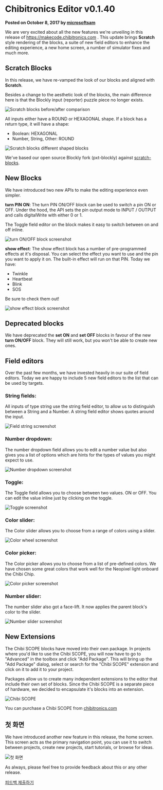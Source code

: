 # Chibitronics Editor v0.1.40

**Posted on October 8, 2017 by [microsoftsam](https://github.com/microsoftsam)**

We are very excited about all the new features we're unveiling in this release of https://makecode.chibitronics.com . This update brings **Scratch** style rendering of the blocks, a suite of new field editors to enhance the editing experience, a new home screen, a number of simulator fixes and much more.

## Scratch Blocks

In this release, we have re-vamped the look of our blocks and aligned with **Scratch**.

Besides a change to the aesthetic look of the blocks, the main difference here is that the Blockly input (reporter) puzzle piece no longer exists.

![Scratch blocks before/after comparison](/static/blog/chibitronics/v0.1.40/scratchblockschange.png)

All inputs either have a ROUND or HEXAGONAL shape. If a block has a return type, it will have a shape:

- Boolean: HEXAGONAL
- Number, String, Other: ROUND

![Scratch blocks different shaped blocks](/static/blog/chibitronics/v0.1.40/scratchblocksshapes.png)

We've based our open source Blockly fork (pxt-blockly) against [scratch-blocks](https://github.com/LLK/scratch-blocks).

## New Blocks

We have introduced two new APIs to make the editing experience even simpler.

**turn PIN ON**: The turn PIN ON/OFF block can be used to switch a pin ON or OFF. Under the hood, the API sets the pin output mode to INPUT / OUTPUT and calls digitalWrite with either 0 or 1.

The Toggle field editor on the block makes it easy to switch between on and off inline.

![turn ON/OFF block screenshot](/static/blog/chibitronics/v0.1.40/turnonoff.png)

**show effect**: The show effect block has a number of pre-programmed effects at it's disposal. You can select the effect you want to use and the pin you want to apply it on. The built-in effect will run on that PIN. Today we have:

- Twinkle
- Heartbeat
- Blink
- SOS

Be sure to check them out!

![show effect block screenshot](/static/blog/chibitronics/v0.1.40/showeffectblock.png)

## Deprecated blocks

We have deprecated the **set ON** and **set OFF** blocks in favour of the new **turn ON/OFF** block. They will still work, but you won't be able to create new ones.

## Field editors

Over the past few months, we have invested heavily in our suite of field editors. Today we are happy to include 5 new field editors to the list that can be used by targets.

### String fields:

All inputs of type string use the string field editor, to allow us to distinguish between a String and a Number. A string field editor shows quotes around the input.

![Field string screenshot](/static/blog/chibitronics/v0.1.40/field_string.png)

### Number dropdown:

The number dropdown field allows you to edit a number value but also gives you a list of options which are hints for the types of values you might expect to use.

![Number dropdown screenshot](/static/blog/chibitronics/v0.1.40/field_numberdropdown.png)

### Toggle:

The Toggle field allows you to choose between two values. ON or OFF. You can edit the value inline just by clicking on the toggle.

![Toggle screenshot](/static/blog/chibitronics/v0.1.40/field_toggle.png)

### Color slider:

The Color slider allows you to choose from a range of colors using a slider.

![Color wheel screenshot](/static/blog/chibitronics/v0.1.40/field_colorwheel.png)

### Color picker:

The Color picker allows you to choose from a list of pre-defined colors. We have chosen some great colors that work well for the Neopixel light onboard the Chibi Chip.

![Color picker screenshot](/static/blog/chibitronics/v0.1.40/field_colorpicker.png)

### Number slider:

The number slider also got a face-lift. It now applies the parent block's color to the slider.

![Number slider screenshot](/static/blog/chibitronics/v0.1.40/field_slider.png)

## New Extensions

The Chibi SCOPE blocks have moved into their own package. In projects where you'd like to use the Chibi SCOPE, you will now have to go to "Advanced" in the toolbox and click "Add Package". This will bring up the "Add Package" dialog, select or search for the "Chibi SCOPE" extension and click on it to add it to your project.

Packages allow us to create many independent extensions to the editor that include their own set of blocks. Since the Chibi SCOPE is a separate piece of hardware, we decided to encapsulate it's blocks into an extension.

![Chibi SCOPE](/static/blog/chibitronics/v0.1.40/chibi_scope.jpg)

You can purchase a Chibi SCOPE from [chibitronics.com](https://chibitronics.com/shop/chibitronics-love-to-code-chibi-scope-and-alligator-clips/)

## 첫 화면

We have introduced another new feature in this release, the home screen. This screen acts as the primary navigation point, you can use it to switch between projects, create new projects, start tutorials, or browse for ideas.

![첫 화면](/static/blog/chibitronics/v0.1.40/homescreen.png)

As always, please feel free to provide feedback about this or any other release.

[피드백 제출하기](https://www.research.net/r/MCchibi)